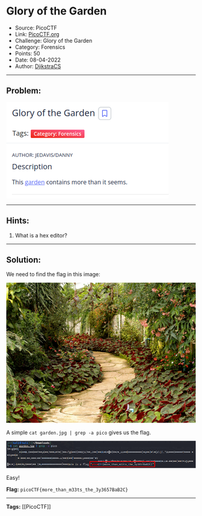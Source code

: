# Glory of the Garden
* Source: PicoCTF
* Link: [PicoCTF.org](https://picoctf.org/)
* Challenge: Glory of the Garden
* Category: Forensics
* Points: 50
* Date: 08-04-2022
* Author: [DjikstraCS](https://github.com/DjikstraCS)

---
## Problem:
![](./attachments/Pasted%20image%2020220408222710.png)

---
## Hints:
1. What is a hex editor?

---
## Solution:
We need to find the flag in this image: 

![](./attachments/Pasted%20image%2020220408222922.png)

A simple `cat garden.jpg | grep -a pico` gives us the flag.

![](./attachments/Pasted%20image%2020220408223232.png)

Easy!

**Flag:** `picoCTF{more_than_m33ts_the_3y3657BaB2C}`

---
**Tags:** [[PicoCTF]]